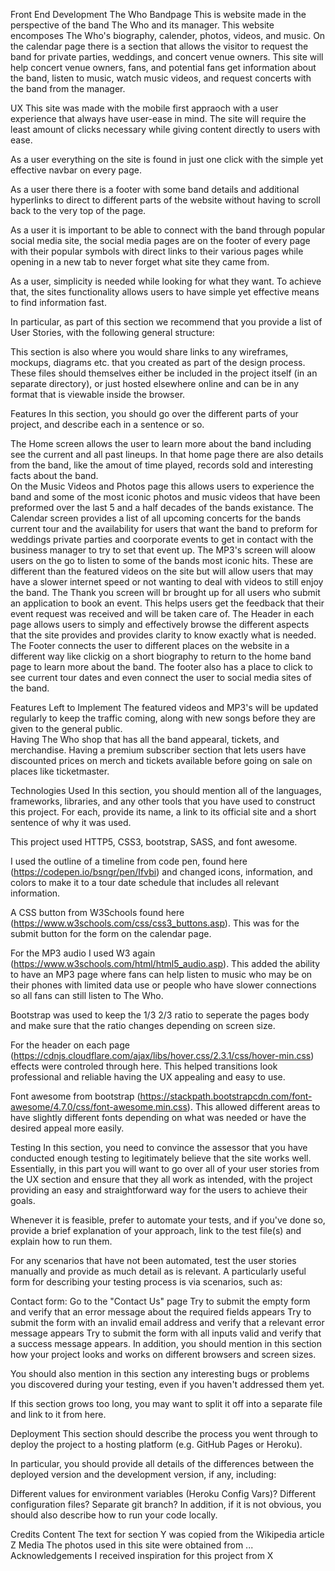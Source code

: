Front End Development The Who Bandpage
This is website made in the perspective of the band The Who and its manager.  This website encomposes The Who's biography, calender, photos, 
videos, and music. On the calendar page there is a section that allows the visitor to request the band for private parties, weddings, 
and concert venue owners. This site will help concert venue owners, fans, and potential fans get information about the band, listen 
to music, watch music videos, and request concerts with the band from the manager.  

UX
This site was made with the mobile first appraoch with a user experience that always have user-ease in mind.  The site will require
the least amount of clicks necessary while giving content directly to users with ease.  

As a user everything on the site is found in just one click with the simple yet effective navbar on every page.

As a user there there is a footer with some band details and additional hyperlinks to direct to different parts of the website without having 
to scroll back to the very top of the page.

As a user it is important to be able to connect with the band through popular social media site, the social media pages 
are on the footer of every page with their popular symbols with direct links to their various pages while opening in a new tab to never 
forget what site they came from.

As a user, simplicity is needed while looking for what they want.  To achieve that, the sites functionality allows
users to have simple yet effective means to find information fast.  



 

In particular, as part of this section we recommend that you provide a list of User Stories, with the following general structure:


This section is also where you would share links to any wireframes, mockups, diagrams etc. that you created as part of the design process. These files should themselves either be included in the project itself (in an separate directory), or just hosted elsewhere online and can be in any format that is viewable inside the browser.




Features
In this section, you should go over the different parts of your project, and describe each in a sentence or so.

The Home screen allows the user to learn more about the band including see the current and all past lineups. In that home page there are also details from the band, like the amout of time played, records sold and interesting facts about the band.  
On the Music Videos and Photos page this allows users to experience the band and some of the most iconic photos and music videos that have been preformed over the last 5 and a half decades of the bands existance. 
The Calendar screen provides a list of all upcoming concerts for the bands current tour and the availability for users that want the band to preform for weddings private parties and coorporate events to get in contact with the business manager to try to set that event up.
The MP3's screen will aloow users on the go to listen to some of the bands most iconic hits.  These are different than the featured videos on the site but will allow users that may have a slower internet speed or not wanting to deal with videos to still enjoy the band. 
The Thank you screen will br brought up for all users who submit an application to book an event.  This helps users get the feedback that their event request was received and will be taken care of. 
The Header in each page allows users to simply and effectively browse the different aspects that the site provides and provides clarity to know exactly what is needed. 
The Footer connects the user to different places on the website in a different way like clickig on a short biography to return to the home band page to learn more about the band.  The footer also has a place to click to see current tour dates and even connect the user to social media sites of the band.  

Features Left to Implement
The featured videos and MP3's will be updated regularly to keep the traffic coming, along with new songs before they are given to the general public.  
Having The Who shop that has all the band appearal, tickets, and merchandise.
Having a premium subscriber section that lets users have discounted prices on merch and tickets available before going on sale on places like ticketmaster.

Technologies Used
In this section, you should mention all of the languages, frameworks, libraries, and any other tools that you have used to construct this project. For each, provide its name, a link to its official site and a short sentence of why it was used.

This project used HTTP5, CSS3, bootstrap, SASS, and font awesome.

I used the outline of a timeline from code pen, found here (https://codepen.io/bsngr/pen/Ifvbi) and changed icons, information, and colors to make it to a tour date schedule that includes all relevant information. 

A CSS button from W3Schools found here (https://www.w3schools.com/css/css3_buttons.asp).  This was for the submit button for the form on the calendar page.

For the MP3 audio I used W3 again (https://www.w3schools.com/html/html5_audio.asp). This added the ability to have an MP3 page where fans can help listen to music who may be on their phones with limited data use or people who have slower connections so all fans can still listen to The Who. 

Bootstrap was used to keep the 1/3 2/3 ratio to seperate the pages body and make sure that the ratio changes depending on screen size.

For the header on each page (https://cdnjs.cloudflare.com/ajax/libs/hover.css/2.3.1/css/hover-min.css) effects were controled through here.  This helped transitions look professional and reliable having the UX appealing and easy to use.

Font awesome from bootstrap (https://stackpath.bootstrapcdn.com/font-awesome/4.7.0/css/font-awesome.min.css). This allowed different areas to have slightly different fonts depending on what was needed or have the desired appeal more easily. 




Testing
In this section, you need to convince the assessor that you have conducted enough testing to legitimately believe that the site works well. 
Essentially, in this part you will want to go over all of your user stories from the UX section and ensure that they all work as intended, 
with the project providing an easy and straightforward way for the users to achieve their goals.

Whenever it is feasible, prefer to automate your tests, and if you've done so, provide a brief explanation of your approach, 
link to the test file(s) and explain how to run them.

For any scenarios that have not been automated, test the user stories manually and provide as much detail as is relevant. 
A particularly useful form for describing your testing process is via scenarios, such as:

Contact form:
Go to the "Contact Us" page
Try to submit the empty form and verify that an error message about the required fields appears
Try to submit the form with an invalid email address and verify that a relevant error message appears
Try to submit the form with all inputs valid and verify that a success message appears.
In addition, you should mention in this section how your project looks and works on different browsers and screen sizes.

You should also mention in this section any interesting bugs or problems you discovered during your testing, even if you haven't addressed them yet.

If this section grows too long, you may want to split it off into a separate file and link to it from here.



Deployment
This section should describe the process you went through to deploy the project to a hosting platform (e.g. GitHub Pages or Heroku).

In particular, you should provide all details of the differences between the deployed version and the development version, if any, including:

Different values for environment variables (Heroku Config Vars)?
Different configuration files?
Separate git branch?
In addition, if it is not obvious, you should also describe how to run your code locally.

Credits
Content
The text for section Y was copied from the Wikipedia article Z
Media
The photos used in this site were obtained from ...
Acknowledgements
I received inspiration for this project from X